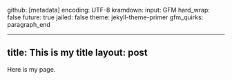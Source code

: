  github: [metadata]
 encoding: UTF-8
 kramdown:
   input: GFM
   hard_wrap: false
 future: true
 jailed: false
 theme: jekyll-theme-primer
 gfm_quirks: paragraph_end
 
 ---
title: This is my title
layout: post
---

Here is my page.
